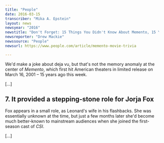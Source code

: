 ```yaml
---
title: "People"
date: 2016-03-15
transcriber: "Mika A. Epstein"
layout: news
newsyear: "2016"
newstitle: "Don't Forget: 15 Things You Didn't Know About Memento, 15 Years Later"
newsreporter: "Drew Mackie"
newssource: "People"
newsurl: https://www.people.com/article/memento-movie-trivia

---
```


We'd make a joke about deja vu, but that's not the memory anomaly at the center of _Memento_, which first hit American theaters in limited release on March 16, 2001 – 15 years ago this week.

[...]

## 7. It provided a stepping-stone role for Jorja Fox

Fox appears in a small role, as Leonard's wife in his flashbacks. She was essentially unknown at the time, but just a few months later she'd become much better-known to mainstream audiences when she joined the first-season cast of _CSI_.

[...]
